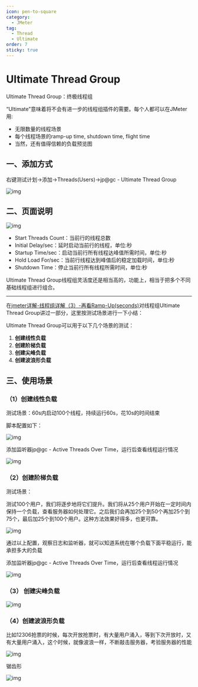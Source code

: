 ```yaml
---
icon: pen-to-square
category:
  - JMeter
tag:
  - Thread
  - Ultimate
order: 7
sticky: true
---
```




# Ultimate Thread Group

Ultimate Thread Group：终极线程组

“Ultimate”意味着将不会有进一步的线程组插件的需要。每个人都可以在JMeter用:

- 无限数量的线程场景
- 每个线程场景的ramp-up time, shutdown time, flight time
- 当然，还有值得信赖的负载预览图

## 一、添加方式

右键测试计划->添加->Threads(Users)->jp@gc - Ultimate Thread Group

![img](/assets/jmeter/2565457-20230820160724366-1550111674.png)

## 二、页面说明

![img](/assets/jmeter/2565457-20230820160909500-963096260.png)

- Start Threads Count：当前行的线程总数
- Initial Delay/sec：延时启动当前行的线程，单位:秒
- Startup Time/sec：启动当前行所有线程达峰值所需时间，单位:秒
- Hold Load For/sec：当前行线程达到峰值后的稳定加载时间，单位:秒
- Shutdown Time：停止当前行所有线程所需时间，单位:秒

Ultimate Thread Group线程组灵活度还是相当高的，功能上，相当于把多个不同基础线程组进行组合。

------

 在[jmeter详解-线程组详解（3）-再看Ramp-Up(seconds)](https://www.cnblogs.com/jiushao-ing/p/17643095.html)对线程组Ultimate Thread Group讲过一部分，这里按测试场景进行一下小结：

Ultimate Thread Group可以用于以下几个场景的测试：

1. **创建线性负载**
2. **创建阶梯负载**
3. **创建尖峰负载**
4. **创建波浪形负载**

## 三、使用场景

###  （1）创建线性负载

测试场景：60s内启动100个线程，持续运行60s，花10s的时间结束

脚本配置如下：

![img](/assets/jmeter/2565457-20230820161651539-1641025478.png)

添加监听器jp@gc - Active Threads Over Time，运行后查看线程运行情况

![img](/assets/jmeter/2565457-20230820162111158-645431283.png)

 

### **（2）创建阶梯负载**

测试场景：

测试100个用户，我们将逐步地将它们提升。我们将从25个用户开始在一定时间内保持一个负载，查看服务器如何处理它。之后我们会再加25个到50个再加25个到75个，最后加25个到100个用户。这种方法效果好得多，也更可靠。

![img](/assets/jmeter/2565457-20230820162350457-1690730289.png)

通过以上配置，观察日志和监听器，就可以知道系统在哪个负载下面平稳运行，能承担多大的负载

添加监听器jp@gc - Active Threads Over Time，运行后查看线程运行情况

![img](/assets/jmeter/2565457-20230820163535163-1110978385.png)

 

### （3） **创建尖峰负载**

![img](/assets/jmeter/2565457-20230820163844457-369533213.png)

 

### （4）**创建波浪形负载**

比如12306抢票的时候，每次开放抢票时，有大量用户涌入，等到下次开放时，又有大量用户涌入，这个时候，就像波浪一样，不断敲击服务器，考验服务器的性能

![img](/assets/jmeter/2565457-20230820164124197-2097501981.png)

锯齿形

![img](/assets/jmeter/2565457-20230820164625107-802839073.png)